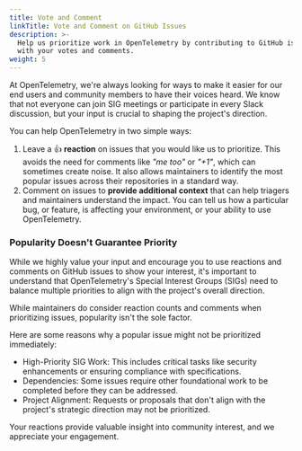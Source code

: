 ```yaml
---
title: Vote and Comment
linkTitle: Vote and Comment on GitHub Issues
description: >-
  Help us prioritize work in OpenTelemetry by contributing to GitHub issues
  with your votes and comments.
weight: 5
---
```


At OpenTelemetry, we're always looking for ways to make it easier for our end
users and community members to have their voices heard. We know that not
everyone can join SIG meetings or participate in every Slack discussion, but
your input is crucial to shaping the project's direction.

You can help OpenTelemetry in two simple ways:

1. Leave a 👍 **reaction** on issues that you would like us to prioritize.
  This avoids the need for comments like _"me too"_ or _"+1"_, which can
  sometimes create noise. It also allows maintainers to identify the most
  popular issues across their repositories in a standard way.
2. Comment on issues to **provide additional context** that can help triagers
  and maintainers understand the impact. You can tell us how a particular bug,
  or feature, is affecting your environment, or your ability to use
  OpenTelemetry.

### Popularity Doesn't Guarantee Priority

While we highly value your input and encourage you to use reactions and comments
on GitHub issues to show your interest, it's important to understand that
OpenTelemetry's Special Interest Groups (SIGs) need to balance multiple
priorities to align with the project's overall direction.

While maintainers do consider reaction counts and comments when prioritizing
issues, popularity isn't the sole factor.

Here are some reasons why a popular issue might not be prioritized immediately:

* High-Priority SIG Work: This includes critical tasks like security
  enhancements or ensuring compliance with specifications.
* Dependencies: Some issues require other foundational work to be completed
  before they can be addressed.
* Project Alignment: Requests or proposals that don't align with the project's
  strategic direction may not be prioritized.

Your reactions provide valuable insight into community interest, and we
appreciate your engagement.
